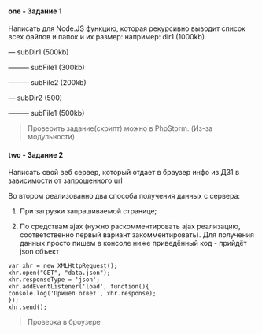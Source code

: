 #### one - Задание 1
Написать для Node.JS функцию, которая рекурсивно выводит список всех файлов и папок и их размер:
например:
dir1 (1000kb)

— subDir1 (500kb)

——— subFile1 (300kb)

——— subFile2 (200kb)

— subDir2 (500)

——— subFile1 (500kb)

> Проверить задание(скрипт) можно в PhpStorm. (Из-за модульности)

#### two - Задание 2
Написать свой веб сервер, который отдает в браузер инфо из ДЗ1 в зависимости от запрошенного url

Во втором реализованно два способа получения данных с сервера:

1) При загрузки запрашиваемой странице;

2) По средствам ajax (нужно раскомментировать ajax реализацию, соответственно первый вариант закомментировать). 
Для получения данных просто пишем в консоле ниже приведённый код - прийдёт json объект 

```
var xhr = new XMLHttpRequest();
xhr.open("GET", "data.json");
xhr.responseType = 'json';
xhr.addEventListener('load', function(){
console.log('Пришёл ответ', xhr.response);
});
xhr.send();
```
>Проверка в броузере
